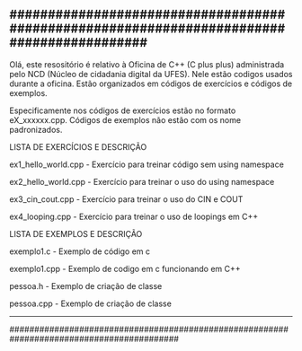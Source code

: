 ##########################################################################################
-----------------------------------------------------------------------------------------
Olá, este resositório é relativo à Oficina de C++ (C plus plus) administrada pelo NCD
(Núcleo de cidadania digital da UFES). Nele estão codigos usados durante a oficina.
Estão organizados em códigos de exercícios e códigos de exemplos.

Especificamente nos códigos de exercícios estão no formato eX_xxxxxx.cpp.
Códigos de exemplos não estão com os nome padronizados.

LISTA DE EXERCÍCIOS E DESCRIÇÃO

  ex1_hello_world.cpp - Exercício para treinar código sem using namespace
  
  ex2_hello_world.cpp - Exercício para treinar o uso do using namespace
  
  ex3_cin_cout.cpp - Exercício para treinar o uso do CIN e COUT
  
  ex4_looping.cpp - Exercício para treinar o uso de loopings em C++


LISTA DE EXEMPLOS E DESCRIÇÃO

  exemplo1.c - Exemplo de código em c
  
  exemplo1.cpp - Exemplo de codigo em c funcionando em C++
  
  pessoa.h - Exemplo de criação de classe
  
  pessoa.cpp - Exemplo de criação de classe
  
-----------------------------------------------------------------------------------------
##########################################################################################
